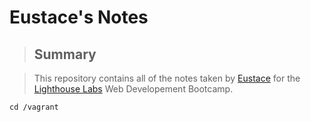 # Eustace's Notes

> ## Summary

> This repository contains all of the notes taken by [Eustace](https://github.com/eusoncode/lighthouse-web-notes.git) for the [Lighthouse Labs](https://www.lighthouselabs.ca/) Web Developement Bootcamp.

```shell
cd /vagrant
```

